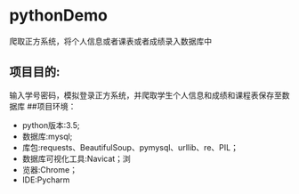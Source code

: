 # pythonDemo
爬取正方系统，将个人信息或者课表或者成绩录入数据库中
## 项目目的:
输入学号密码，模拟登录正方系统，并爬取学生个人信息和成绩和课程表保存至数据库
##项目环境：
* python版本:3.5;
* 数据库:mysql;
* 库包:requests、BeautifulSoup、pymysql、urllib、re、PIL；
* 数据库可视化工具:Navicat；浏
* 览器:Chrome；
* IDE:Pycharm
